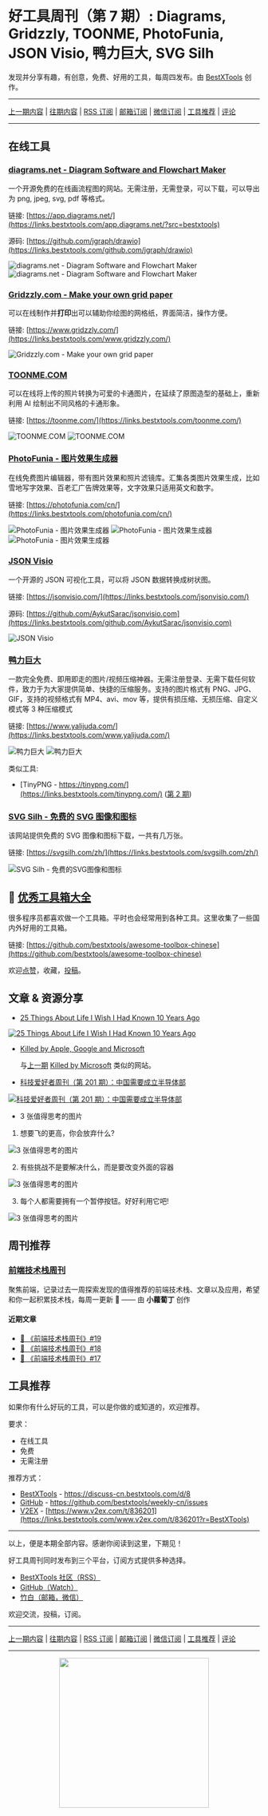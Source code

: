 # 好工具周刊（第 7 期）: Diagrams, Gridzzly, TOONME, PhotoFunia, JSON Visio, 鸭力巨大, SVG Silh

发现并分享有趣，有创意，免费、好用的工具，每周四发布。由 [BestXTools](https://www.bestxtools.com/) 创作。

---

[上一期内容](https://github.com/bestxtools/weekly-cn/blob/main/docs/issue-6.md) | [往期内容](https://github.com/bestxtools/weekly-cn) | [RSS 订阅](https://discuss-cn.bestxtools.com/t/weekly) | [邮箱订阅](https://bestxtools.zhubai.love/) | [微信订阅](https://discuss-cn.bestxtools.com/d/5/2) | [工具推荐](https://discuss-cn.bestxtools.com/d/8) | [评论](https://discuss-cn.bestxtools.com/d/16/3)

---

## 在线工具

### [diagrams.net - Diagram Software and Flowchart Maker](https://links.bestxtools.com/app.diagrams.net/?src=bestxtools)

一个开源免费的在线画流程图的网站。无需注册，无需登录，可以下载，可以导出为 png, jpeg, svg, pdf 等格式。

链接: [https://app.diagrams.net/](https://links.bestxtools.com/app.diagrams.net/?src=bestxtools)

源码: [https://github.com/jgraph/drawio](https://links.bestxtools.com/github.com/jgraph/drawio)

![diagrams.net - Diagram Software and Flowchart Maker](https://cdn.jsdelivr.net/gh/bestxtools/weekly-cn@main/images/2022-04-06-15-08-27.png)
![diagrams.net - Diagram Software and Flowchart Maker](https://cdn.jsdelivr.net/gh/bestxtools/weekly-cn@main/images/2022-04-06-15-09-32.png)

### [Gridzzly.com - Make your own grid paper](https://links.bestxtools.com/www.gridzzly.com/)

可以在线制作并**打印**出可以辅助你绘图的网格纸，界面简洁，操作方便。

链接: [https://www.gridzzly.com/](https://links.bestxtools.com/www.gridzzly.com/)

![Gridzzly.com - Make your own grid paper](https://cdn.jsdelivr.net/gh/bestxtools/weekly-cn@main/images/2022-04-07-00-29-07.png)

### [TOONME.COM](https://links.bestxtools.com/toonme.com/)

可以在线将上传的照片转换为可爱的卡通图片，在延续了原图造型的基础上，重新利用 AI 绘制出不同风格的卡通形象。

链接: [https://toonme.com/](https://links.bestxtools.com/toonme.com/)

![TOONME.COM](https://cdn.jsdelivr.net/gh/bestxtools/weekly-cn@main/images/2022-04-06-17-20-02.png)
![TOONME.COM](https://cdn.jsdelivr.net/gh/bestxtools/weekly-cn@main/images/2022-04-06-17-20-42.png)

### [PhotoFunia - 图片效果生成器](https://links.bestxtools.com/photofunia.com/cn/)

在线免费图片编辑器，带有图片效果和照片滤镜库。汇集各类图片效果生成，比如雪地写字效果、百老汇广告牌效果等，文字效果只适用英文和数字。

链接: [https://photofunia.com/cn/](https://links.bestxtools.com/photofunia.com/cn/)

![PhotoFunia - 图片效果生成器](https://cdn.jsdelivr.net/gh/bestxtools/weekly-cn@main/images/2022-04-06-11-17-33.png)
![PhotoFunia - 图片效果生成器](https://cdn.jsdelivr.net/gh/bestxtools/weekly-cn@main/images/2022-04-06-11-15-35.jpg)
![PhotoFunia - 图片效果生成器](https://cdn.jsdelivr.net/gh/bestxtools/weekly-cn@main/images/2022-04-06-11-21-54.jpg)

### [JSON Visio](https://links.bestxtools.com/jsonvisio.com/)

一个开源的 JSON 可视化工具，可以将 JSON 数据转换成树状图。

链接: [https://jsonvisio.com/](https://links.bestxtools.com/jsonvisio.com/)

源码: [https://github.com/AykutSarac/jsonvisio.com](https://links.bestxtools.com/github.com/AykutSarac/jsonvisio.com)

![JSON Visio](https://cdn.jsdelivr.net/gh/bestxtools/weekly-cn@main/images/2022-04-06-14-29-26.png)

### [鸭力巨大](https://links.bestxtools.com/www.yalijuda.com/)

一款完全免费、即用即走的图片/视频压缩神器。无需注册登录、无需下载任何软件，致力于为大家提供简单、快捷的压缩服务。支持的图片格式有 PNG、JPG、GIF，支持的视频格式有 MP4、avi、mov 等，提供有损压缩、无损压缩、自定义模式等 3 种压缩模式

链接: [https://www.yalijuda.com/](https://links.bestxtools.com/www.yalijuda.com/)

![鸭力巨大](https://cdn.jsdelivr.net/gh/bestxtools/weekly-cn@main/images/2022-04-06-16-03-03.png)
![鸭力巨大](https://cdn.jsdelivr.net/gh/bestxtools/weekly-cn@main/images/2022-04-06-16-03-04.png)

类似工具:

- [TinyPNG - https://tinypng.com/](https://links.bestxtools.com/tinypng.com/) ([第 2 期](https://discuss-cn.bestxtools.com/d/9))

### [SVG Silh - 免费的 SVG 图像和图标](https://links.bestxtools.com/svgsilh.com/zh/)

该网站提供免费的 SVG 图像和图标下载，一共有几万张。

链接: [https://svgsilh.com/zh/](https://links.bestxtools.com/svgsilh.com/zh/)

![SVG Silh - 免费的SVG图像和图标](https://cdn.jsdelivr.net/gh/bestxtools/weekly-cn@main/images/2022-04-06-14-56-57.png)

## 🧰 [优秀工具箱大全](https://awesome-toolbox-chinese.bestxtools.com/)

很多程序员都喜欢做一个工具箱。平时也会经常用到各种工具。这里收集了一些国内外好用的工具箱。

链接: [https://github.com/bestxtools/awesome-toolbox-chinese](https://github.com/bestxtools/awesome-toolbox-chinese)

欢迎[点赞](https://github.com/bestxtools/awesome-toolbox-chinese)，收藏，[投稿](https://github.com/bestxtools/awesome-toolbox-chinese/issues)。

## 文章 & 资源分享

- [25 Things About Life I Wish I Had Known 10 Years Ago](https://links.bestxtools.com/dariusforoux.com/25-things-about-life/)

[![25 Things About Life I Wish I Had Known 10 Years Ago](https://cdn.jsdelivr.net/gh/bestxtools/weekly-cn@main/images/2022-04-06-17-22-42.png)](https://links.bestxtools.com/dariusforoux.com/25-things-about-life/)

- [Killed by Apple, Google and Microsoft](https://links.bestxtools.com/killedby.tech/)

  与[上一期](https://discuss-cn.bestxtools.com/d/14) [Killed by Microsoft](https://links.bestxtools.com/killedbymicrosoft.info/) 类似的网站。

- [科技爱好者周刊（第 201 期）：中国需要成立半导体部](https://links.bestxtools.com/www.ruanyifeng.com/blog/2022/04/weekly-issue-201.html)

[![科技爱好者周刊（第 201 期）：中国需要成立半导体部](https://cdn.jsdelivr.net/gh/bestxtools/weekly-cn@main/images/2022-04-06-13-59-26.png)](https://links.bestxtools.com/www.ruanyifeng.com/blog/2022/04/weekly-issue-201.html)

- 3 张值得思考的图片

1. 想要飞的更高，你会放弃什么?

![3 张值得思考的图片](https://cdn.jsdelivr.net/gh/bestxtools/weekly-cn@main/images/2022-04-06-13-29-26.jpeg)

2. 有些挑战不是要解决什么，而是要改变外面的容器

![3 张值得思考的图片](https://cdn.jsdelivr.net/gh/bestxtools/weekly-cn@main/images/2022-04-06-13-29-27.jpeg)

3. 每个人都需要拥有一个暂停按钮。好好利用它吧!

![3 张值得思考的图片](https://cdn.jsdelivr.net/gh/bestxtools/weekly-cn@main/images/2022-04-06-13-29-28.jpeg)

## 周刊推荐

### [前端技术栈周刊](https://links.bestxtools.com/fe-share-weekly.zhubai.love/)

聚焦前端，记录过去一周探索发现的值得推荐的前端技术栈、文章以及应用，希望和你一起积累技术栈，每周一更新 👊 —— 由 **小蘿蔔丁** 创作

#### 近期文章

- [📖 《前端技术栈周刊》#19](https://links.bestxtools.com/fe-share-weekly.zhubai.love/posts/2122702196902055936)
- [📖 《前端技术栈周刊》#18](https://links.bestxtools.com/fe-share-weekly.zhubai.love/posts/2120076439335510016)
- [📖 《前端技术栈周刊》#17](https://links.bestxtools.com/fe-share-weekly.zhubai.love/posts/2117512053425033216)

## 工具推荐

如果你有什么好玩的工具，可以是你做的或知道的，欢迎推荐。

要求：

- 在线工具
- 免费
- 无需注册

推荐方式：

- [BestXTools](https://discuss-cn.bestxtools.com/d/8) - <https://discuss-cn.bestxtools.com/d/8>
- [GitHub](https://github.com/bestxtools/weekly-cn/issues) - <https://github.com/bestxtools/weekly-cn/issues>
- [V2EX](https://links.bestxtools.com/www.v2ex.com/t/836201?r=BestXTools) - [https://www.v2ex.com/t/836201](https://links.bestxtools.com/www.v2ex.com/t/836201?r=BestXTools)

---

以上，便是本期全部内容。感谢你阅读到这里，下期见！

好工具周刊同时发布到三个平台，订阅方式提供多种选择。

- [BestXTools 社区（RSS）](https://discuss-cn.bestxtools.com/t/weekly)
- [GitHub（Watch）](https://github.com/bestxtools/weekly-cn)
- [竹白（邮箱，微信）](https://bestxtools.zhubai.love/)

欢迎交流，投稿，订阅。

---

[上一期内容](https://github.com/bestxtools/weekly-cn/blob/main/docs/issue-6.md) | [往期内容](https://github.com/bestxtools/weekly-cn) | [RSS 订阅](https://discuss-cn.bestxtools.com/t/weekly) | [邮箱订阅](https://bestxtools.zhubai.love/) | [微信订阅](https://discuss-cn.bestxtools.com/d/5/2) | [工具推荐](https://discuss-cn.bestxtools.com/d/8) | [评论](https://discuss-cn.bestxtools.com/d/16/3)

---

<div style="display: flex;justify-content: center;"><img width="300" src="https://cdn.jsdelivr.net/gh/bestxtools/weekly-cn@main/images/2022-03-02-16-19-29.png"></div>
